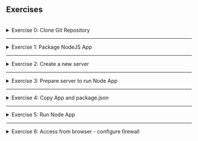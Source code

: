 ## Exercises
<br />

<details>
<summary>Exercise 0: Clone Git Repository</summary>
<br />

**Tasks:**

- clone the git repository `git@gitlab.com:devops-bootcamp3/node-project.git`
- create your own project/git repo from it

**Steps to solve the tasks:**

```sh
git clone git@gitlab.com:devops-bootcamp3/node-project.git
cd node-project

# remove remote repo reference
rm -rf .git
# create your own local repository and commit its content
git init 
git add .
git commit -m "Initial commit"

# create git repository on GitHub push your newly created local repository to it
git remote add origin git@github.com:fsiegrist/devops-bootcamp-05-cloud-iaas-basics.git
# rename master branch of original Gitlab repository to main (default on GitHub)
git branch -M main
# push your newly created local repository to it
git push -u origin main
```

</details>

******

<details>
<summary>Exercise 1: Package NodeJS App</summary>
<br />

**Tasks:**

To have just 1 file, you create an artifact from the Node App. So you do the following:
- Package your Node app into a tar file (npm pack)

**Steps to solve the tasks:**

```sh
cd app
npm pack
```
This creates a tar file called `bootcamp-node-project-1.0.0.tgz`.

</details>

******

<details>
<summary>Exercise 2: Create a new server</summary>
<br />

**Tasks:**

Your company uses DigitalOcean as Infrastructure as a Service platform, instead of having on-premise servers. So you:
- Create a new droplet server on DigitalOcean

**Steps to solve the tasks:**

Create a droplet:
- Login to your account on [DigitalOcean](https://cloud.digitalocean.com/login).
- Choose Create > Droplets
- Select the closest region (Frankfurt)
- Choose image (Ubuntu 22.10 x64)
- Choose size (Droplet Type 'Basic')
- Choose CPU options (Regular, $4/month -> 512 MB)
- Choose authentication method (SSH Key -> click on 'Add SSH key' and paste your public key from ~/.ssh/ into the form (on a Mac use `pbcopy < ~/.ssh/id_rsa.pub` to copy the key to the clipboard) and give it a name, e.g. name of the local machine)
- Click on 'Create Droplet'

To be able to connect to the server via ssh, open the port 22 on the server:
- Click on the droplet to open the details
- Click on 'Networking' > Firewalls Edit > Create Firewall
- Enter a name (e.g. droplet-firewall)
- Under 'Inbound Rules' select type SSH and replace AllIPv4 and AllIPv6 with the IP address of your machine (e.g. use [https://www.whatsmyip.org/](https://www.whatsmyip.org/) to determine your IP address)
- Click on 'Create Firewall'
- To add this rule to your droplet, click on the rule, click on the 'Droplets' tab, click on 'Add Droplets' and type in the beginning of the droplet's name to find and select it, click on 'Add Droplet'

SSH into the server:
- copy the Droplet's IP address
- open your local machine's console/terminal and execute `ssh root@<droplet-ip-address>`

</details>

******

<details>
<summary>Exercise 3: Prepare server to run Node App</summary>
<br />

**Tasks:**

Now you have a new fresh server nothing installed on it. Because you want to run a NodeJS application you need to install Node and npm on it:
- Install nodejs & npm on it

**Steps to solve the tasks:**

```sh
# ssh into the server
ssh root@<droplet-ip-address>
# install nodejs and npm
apt install -y nodejs npm
```

</details>

******

<details>
<summary>Exercise 4: Copy App and package.json</summary>
<br />

**Tasks:**

Having everything prepared for the application, you finally:
- Copy your simple Nodejs app tar file and package.json to the droplet

**Steps to solve the tasks:**

```sh
# on local machine in folder <project_root>, execute:
scp app/bootcamp-node-project-1.0.0.tgz root@<droplet-ip-address>:/root

# the file package.json is already contained in the packed tar file we just copied into the droplet
# so there's no need to copy it separately
```

</details>

******

<details>
<summary>Exercise 5: Run Node App</summary>
<br />

**Tasks:**

Start the node application in detached mode (npm install and node server.js commands)

**Steps to solve the tasks:**

```sh
# ssh into the server on DigitalOcean
ssh root@<droplet-ip-address>

# unpack the copied tar file (z=unzip and x=untar)
tar zxvf bootcamp-node-project-1.0.0.tgz

# unpacking the tar file leaves a folder called package containing the files of the original app folder
cd package
# install dependencies
npm install
# run the application in the background
node server.js &
# the server now listens on port 3000 (ps aux | grep node; netstat -tlnp)
```

</details>

******

<details>
<summary>Exercise 6: Access from browser - configure firewall</summary>
<br />

**Tasks:**

You see that the application is not accessible through the browser, because all ports are closed on the server. So you:
- Open the correct port on Droplet
- and access the UI from browser

**Steps to solve the tasks:**

The application is running on port 3000. To open this port for browsers from any IP address, login to your account on [DigitalOcean](https://cloud.digitalocean.com/login) and add another rule of type "Custom", TCP, port 3000, for any IP adresses to the firewall ('droplet-firewall') created in exercise 2.

Now the application can be accessed in the browser under `http://<droplet-ip-address>:3000`

******
